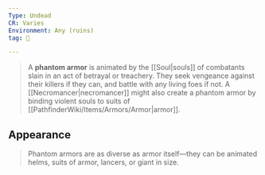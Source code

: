 ```yaml
---
Type: Undead
CR: Varies
Environment: Any (ruins)
tag: 👹

---
```


> A **phantom armor** is animated by the [[Soul|souls]] of combatants slain in an act of betrayal or treachery. They seek vengeance against their killers if they can, and battle with any living foes if not. A [[Necromancer|necromancer]] might also create a phantom armor by binding violent souls to suits of [[PathfinderWiki/Items/Armors/Armor|armor]].


## Appearance

> Phantom armors are as diverse as armor itself—they can be animated helms, suits of armor, lancers, or giant in size.







